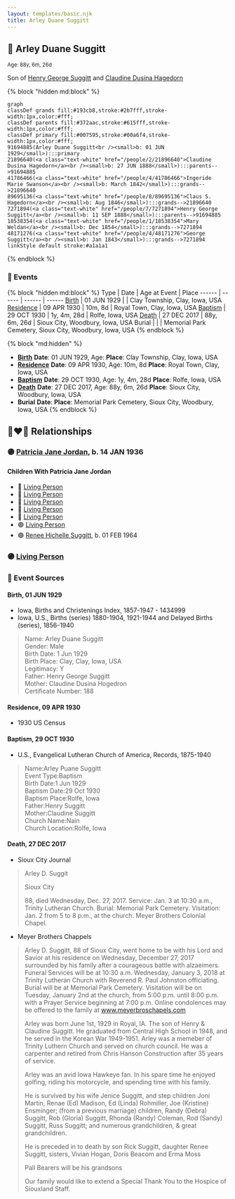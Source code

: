 ```yaml
---
layout: templates/basic.njk
title: Arley Duane Suggitt
---
```

## 🔵 Arley Duane Suggitt
<small>Age: 88y, 6m, 26d</small>

Son of [Henry George Suggitt](/people/7/7271894) and [Claudine Dusina Hagedorn](/people/2/21896640)

{% block "hidden md:block" %}
```mermaid
graph
classDef grands fill:#193cb8,stroke:#2b7fff,stroke-width:1px,color:#fff;
classDef parents fill:#372aac,stroke:#615fff,stroke-width:1px,color:#fff;
classDef primary fill:#007595,stroke:#00a6f4,stroke-width:1px,color:#fff;
91694885(Arley Duane Suggitt<br /><small>b: 01 JUN 1929</small>):::primary
21896640(<a class="text-white" href="/people/2/21896640">Claudine Dusina Hagedorn</a><br /><small>b: 27 JUN 1888</small>):::parents-->91694885
41786466(<a class="text-white" href="/people/4/41786466">Ingeride Marie Swanson</a><br /><small>b: March 1842</small>):::grands-->21896640
89695136(<a class="text-white" href="/people/8/89695136">Claus S. Hagedorn</a><br /><small>b: Aug 1846</small>):::grands-->21896640
7271894(<a class="text-white" href="/people/7/7271894">Henry George Suggitt</a><br /><small>b: 11 SEP 1888</small>):::parents-->91694885
18538354(<a class="text-white" href="/people/1/18538354">Mary Weldan</a><br /><small>b: Dec 1854</small>):::grands-->7271894
48171276(<a class="text-white" href="/people/4/48171276">George Suggitt</a><br /><small>b: Jan 1843</small>):::grands-->7271894
linkStyle default stroke:#a1a1a1
```
{% endblock %}

### 📆 Events

{% block "hidden md:block" %}
Type | Date | Age at Event | Place
------ | ------ | ------ | ------
[Birth](#event-event-2) | 01 JUN 1929 |  | Clay Township, Clay, Iowa, USA
[Residence](#event-event-0) | 09 APR 1930 | 10m, 8d | Royal Town, Clay, Iowa, USA
[Baptism](#event-event-1) | 29 OCT 1930 | 1y, 4m, 28d | Rolfe, Iowa, USA
[Death](#event-event-5) | 27 DEC 2017 | 88y, 6m, 26d | Sioux City, Woodbury, Iowa, USA
Burial |  |  | Memorial Park Cemetery, Sioux City, Woodbury, Iowa, USA
{% endblock %}

{% block "md:hidden" %}
- **[Birth](#event-event-2)**
**Date**: 01 JUN 1929, Age:
**Place**: Clay Township, Clay, Iowa, USA
- **[Residence](#event-event-0)**
**Date**: 09 APR 1930, Age: 10m, 8d
**Place**: Royal Town, Clay, Iowa, USA
- **[Baptism](#event-event-1)**
**Date**: 29 OCT 1930, Age: 1y, 4m, 28d
**Place**: Rolfe, Iowa, USA
- **[Death](#event-event-5)**
**Date**: 27 DEC 2017, Age: 88y, 6m, 26d
**Place**: Sioux City, Woodbury, Iowa, USA
- **Burial**
**Date**:
**Place**: Memorial Park Cemetery, Sioux City, Woodbury, Iowa, USA
{% endblock %}

## 👩‍❤️‍👨 Relationships

### 🟣 [Patricia Jane Jordan](/people/8/8578400), b. 14 JAN 1936

#### Children With Patricia Jane Jordan
* 🔵 [Living Person](/people/2/25836418)
* 🔵 [Living Person](/people/6/66289520)
* 🔵 [Living Person](/people/6/6498027)
* 🔵 [Living Person](/people/1/17261472)
* 🔵 [Living Person](/people/6/63194399)
* 🟣 [Living Person](/people/1/19693317)
* 🟣 [Renee Hichelle Suggitt](/people/4/42597908), b. 01 FEB 1964
### 🟣 [Living Person](/people/8/835290)

### 📰 Event Sources

#### <a id="event-event-2"></a> Birth, 01 JUN 1929
* Iowa, Births and Christenings Index, 1857-1947  - 1434999
* Iowa, U.S., Births (series) 1880-1904, 1921-1944 and Delayed Births (series), 1856-1940
>   
  > Name: Arley Duane Suggitt  
  > Gender: Male  
  > Birth Date: 1 Jun 1929  
  > Birth Place: Clay, Clay, Iowa, USA  
  > Legitimacy: Y  
  > Father: Henry George Suggitt  
  > Mother: Claudine Dusina Hogedron  
  > Certificate Number: 188  
  >

#### <a id="event-event-0"></a> Residence, 09 APR 1930
* 1930 US Census

#### <a id="event-event-1"></a> Baptism, 29 OCT 1930
* U.S., Evangelical Lutheran Church of America, Records, 1875-1940
>   
  > Name:Arley Puane Suggitt  
  > Event Type:Baptism  
  > Birth Date:1 Jun 1929  
  > Baptism Date:29 Oct 1930  
  > Baptism Place:Rolfe, Iowa  
  > Father:Henry Suggitt  
  > Mother:Claudine Suggitt  
  > Church Name:Nain  
  > Church Location:Rolfe, Iowa

#### <a id="event-event-5"></a> Death, 27 DEC 2017
* Sioux City Journal
>   
  > Arley D. Suggit  
  >   
  > Sioux City  
  >   
  > 88, died Wednesday, Dec. 27, 2017. Service: Jan. 3 at 10:30 a.m., Trinity Lutheran Church. Burial: Memorial Park Cemetery. Visitation: Jan. 2 from 5 to 8 p.m., at the church. Meyer Brothers Colonial Chapel.
* Meyer Brothers Chappels
>   
  > Arley D. Suggitt, 88 of Sioux City, went home to be with his Lord and Savior at his residence on Wednesday, December 27, 2017 surrounded by his family after a courageous battle with alzaeimers. Funeral Services will be at 10:30 a.m. Wednesday, January 3, 2018 at Trinity Lutheran Church with Reverend R. Paul Johnston officiating. Burial will be at Memorial Park Cemetery. Visitation will be on Tuesday, January 2nd at the church, from 5:00 p.m. until 8:00 p.m. with a Prayer Service beginning at 7:00 p.m. Online condolences may be offered to the family at www.meyerbroschapels.com   
  >   
  > Arley was born June 1st, 1929 in Royal, IA. The son of Henry & Claudine Suggitt. He graduated from Central High School in 1948, and he served in the Korean War 1949-1951. Arley was a memeber of Trinity Luthern Church and served on church council. He was a carpenter and retired from Chris Hanson Construction after 35 years of service.   
  >   
  > Arley was an avid Iowa Hawkeye fan. In his spare time he enjoyed golfing, riding his motorcycle, and spending time with his family.   
  >   
  > He is survived by his wife Jenice Suggitt, and step children Joni Martin, Renae (Ed) Madison, Ed (Linda) Rohmiller, Joe (Kristine) Ensminger; (from a previous marriage) children, Randy (Debra) Suggitt, Rob (Gloria) Suggitt, Rhonda (Randy) Coleman, Rod (Sandy) Suggitt, Russ Suggitt; and numerous grandchildren, & great grandchildren.   
  >   
  > He is preceded in to death by son Rick Suggitt, daughter Renee Suggitt, sisters, Vivian Hogan, Doris Beacom and Erma Moss   
  >   
  > Pall Bearers will be his grandsons   
  >   
  > Our family would like to extend a Special Thank You to the Hospice of Siouxland Staff.

